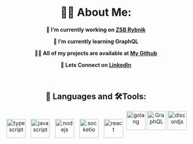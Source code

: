 <h1 align="center"> 🙋‍♂️ About Me: </h1>

<h4 align="center">

  🔭 I’m currently working on **[ZSB Rybnik](https://github.com/ZSBRybnik/ZSB)**

  🌱 I’m currently learning **GraphQL**

  👨‍💻 All of my projects are available at **[My Github](https://github.com/borys-malinowski?tab=repositories)**

  💼 Lets Connect on  **[LinkedIn](https://www.linkedin.com/in/borys-malinowski)** 

<br>
</h4>

<h2 align="center"> 🚀 Languages and 🛠️Tools:</h2>

<p align="center">
<img src="https://img.icons8.com/color/344/typescript.png" alt="typescript" width="50" style="vertical-align:middle;margin:0px 4px"/>
<img src="https://img.icons8.com/color/344/javascript--v1.png" alt="javascript" width=50" style="vertical-align:middle;margin:0px 5px"/>
<img src="https://img.icons8.com/fluency/344/node-js.png" alt="nodejs" width="50" style="vertical-align:middle;margin:0px 5px" />
<img src="https://socket.io/images/logo-dark.svg" alt="socketio" width="50" style="vertical-align:middle;margin:0px 5px"/>
<img src="https://img.icons8.com/officel/344/react.png" alt="react" width="50" style="vertical-align:middle;margin:0px 5px"/>
<img src="https://img.icons8.com/color/344/golang.png" alt="golang" width="50"/>
<img src="https://img.icons8.com/color/344/graphql.png" alt="GraphQL" width="50"/>
<img src="https://camo.githubusercontent.com/d55d8a7f07a103454ebb77b653d9600ce27e011f78395d9713b432c8c011c76a/68747470733a2f2f646973636f72642e6a732e6f72672f7374617469632f6c6f676f2e737667" alt="discordjs" width="50"/>
</p>
